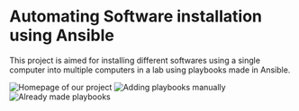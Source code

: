 # Automating Software installation using Ansible

This project is aimed for installing different softwares using a single computer into multiple computers in a lab using playbooks made in Ansible.

![Homepage of our project](https://github.com/khusharth/hackathone/tree/master/screenshots/homepage.png)
![Adding playbooks manually](https://github.com/khusharth/hackathone/tree/master/screenshots/addplaybook.png)
![Already made playbooks](https://github.com/khusharth/hackathone/tree/master/screenshots/playbook.png)

